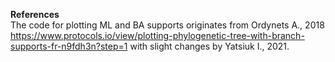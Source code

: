 **References**<br/>
The code for plotting ML and BA supports originates from Ordynets A., 2018 
https://www.protocols.io/view/plotting-phylogenetic-tree-with-branch-supports-fr-n9fdh3n?step=1 with slight changes by Yatsiuk I., 2021.
